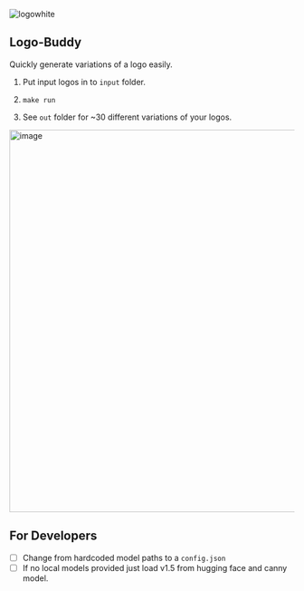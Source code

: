 ![logowhite](https://github.com/davidrs/logo-buddy/assets/1407489/22f10604-d87d-4082-9861-8f6128ad8d18)
## Logo-Buddy



Quickly generate variations of a logo easily.

1. Put input logos in to `input` folder.

2. `make run`

3. See `out` folder for ~30 different variations of your logos.

<img width="675" alt="image" src="https://github.com/davidrs/logo-buddy/assets/1407489/92714159-ecb8-40e5-8dbc-b4be5848e455">


## For Developers

- [ ] Change from hardcoded model paths to a `config.json` 
- [ ] If no local models provided just load v1.5 from hugging face and canny model.
